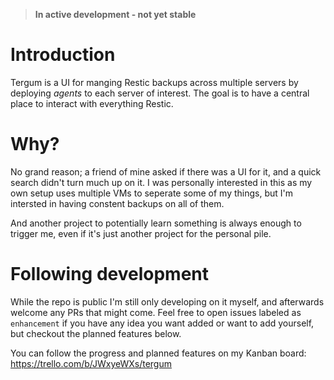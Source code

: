 > **In active development - not yet stable**
# Introduction
Tergum is a UI for manging Restic backups across multiple servers by deploying *agents* to each server of interest. The goal is to have a central place to interact with everything Restic.

# Why?
No grand reason; a friend of mine asked if there was a UI for it, and a quick search didn't turn much up on it.
I was personally interested in this as my own setup uses multiple VMs to seperate some of my things, but I'm intersted in having constent backups on all of them.

And another project to potentially learn something is always enough to trigger me, even if it's just another project for the personal pile.

# Following development
While the repo is public I'm still only developing on it myself, and afterwards welcome any PRs that might come.
Feel free to open issues labeled as `enhancement` if you have any idea you want added or want to add yourself, but checkout the planned features below.

You can follow the progress and planned features on my Kanban board: https://trello.com/b/JWxyeWXs/tergum
